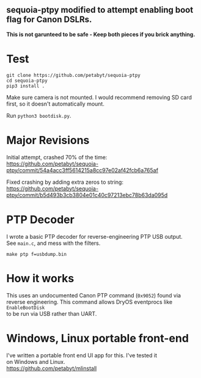 ## sequoia-ptpy modified to attempt enabling boot flag for Canon DSLRs.  

**This is not garunteed to be safe - Keep both pieces if you brick anything.**

# Test

```
git clone https://github.com/petabyt/sequoia-ptpy
cd sequoia-ptpy
pip3 install .
```

Make sure camera is not mounted. I would recommend removing SD card
first, so it doesn't automatically mount.  

Run `python3 bootdisk.py`.

# Major Revisions

Initial attempt, crashed 70% of the time:  
https://github.com/petabyt/sequoia-ptpy/commit/54a4acc3ff5614215a8cc97e02af42fcb6a765af  

Fixed crashing by adding extra zeros to string:
https://github.com/petabyt/sequoia-ptpy/commit/b5d493b3cb3804e01c40c97213ebc78b63da095d

# PTP Decoder

I wrote a basic PTP decoder for reverse-engineering PTP USB output.  
See `main.c`, and mess with the filters.  
```
make ptp f=usbdump.bin
```

# How it works
This uses an undocumented Canon PTP command (`0x9052`) found via  
reverse engineering. This command allows DryOS eventprocs like `EnableBootDisk`  
to be run via USB rather than UART.

# Windows, Linux portable front-end

I've written a portable front end UI app for this. I've tested it  
on Windows and Linux.  
https://github.com/petabyt/mlinstall

